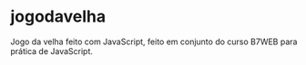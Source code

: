 # jogodavelha
Jogo da velha feito com JavaScript, feito em conjunto do curso B7WEB para prática de JavaScript.
